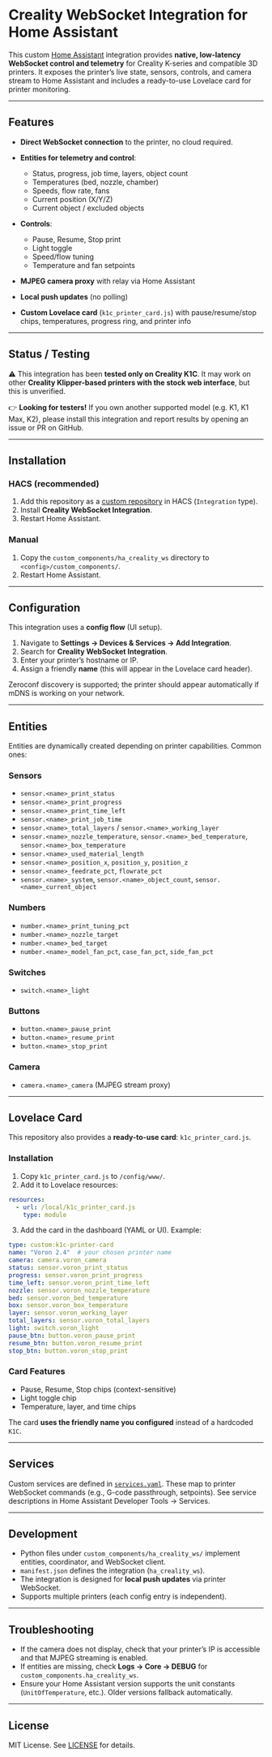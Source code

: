 # Creality WebSocket Integration for Home Assistant

This custom [Home Assistant](https://www.home-assistant.io/) integration provides **native, low-latency WebSocket control and telemetry** for Creality K-series and compatible 3D printers. It exposes the printer’s live state, sensors, controls, and camera stream to Home Assistant and includes a ready-to-use Lovelace card for printer monitoring.

---

## Features

* **Direct WebSocket connection** to the printer, no cloud required.
* **Entities for telemetry and control**:

  * Status, progress, job time, layers, object count
  * Temperatures (bed, nozzle, chamber)
  * Speeds, flow rate, fans
  * Current position (X/Y/Z)
  * Current object / excluded objects
* **Controls**:

  * Pause, Resume, Stop print
  * Light toggle
  * Speed/flow tuning
  * Temperature and fan setpoints
* **MJPEG camera proxy** with relay via Home Assistant
* **Local push updates** (no polling)
* **Custom Lovelace card** (`k1c_printer_card.js`) with pause/resume/stop chips, temperatures, progress ring, and printer info

---

## Status / Testing

⚠️ This integration has been **tested only on Creality K1C**.
It may work on other **Creality Klipper-based printers with the stock web interface**, but this is unverified.

👉 **Looking for testers!**
If you own another supported model (e.g. K1, K1 Max, K2), please install this integration and report results by opening an issue or PR on GitHub.

---

## Installation

### HACS (recommended)

1. Add this repository as a [custom repository](https://hacs.xyz/docs/faq/custom_repositories/) in HACS (`Integration` type).
2. Install **Creality WebSocket Integration**.
3. Restart Home Assistant.

### Manual

1. Copy the `custom_components/ha_creality_ws` directory to `<config>/custom_components/`.
2. Restart Home Assistant.

---

## Configuration

This integration uses a **config flow** (UI setup).

1. Navigate to **Settings → Devices & Services → Add Integration**.
2. Search for **Creality WebSocket Integration**.
3. Enter your printer’s hostname or IP.
4. Assign a friendly **name** (this will appear in the Lovelace card header).

Zeroconf discovery is supported; the printer should appear automatically if mDNS is working on your network.

---

## Entities

Entities are dynamically created depending on printer capabilities. Common ones:

### Sensors

* `sensor.<name>_print_status`
* `sensor.<name>_print_progress`
* `sensor.<name>_print_time_left`
* `sensor.<name>_print_job_time`
* `sensor.<name>_total_layers` / `sensor.<name>_working_layer`
* `sensor.<name>_nozzle_temperature`, `sensor.<name>_bed_temperature`, `sensor.<name>_box_temperature`
* `sensor.<name>_used_material_length`
* `sensor.<name>_position_x`, `position_y`, `position_z`
* `sensor.<name>_feedrate_pct`, `flowrate_pct`
* `sensor.<name>_system`, `sensor.<name>_object_count`, `sensor.<name>_current_object`

### Numbers

* `number.<name>_print_tuning_pct`
* `number.<name>_nozzle_target`
* `number.<name>_bed_target`
* `number.<name>_model_fan_pct`, `case_fan_pct`, `side_fan_pct`

### Switches

* `switch.<name>_light`

### Buttons

* `button.<name>_pause_print`
* `button.<name>_resume_print`
* `button.<name>_stop_print`

### Camera

* `camera.<name>_camera` (MJPEG stream proxy)

---

## Lovelace Card

This repository also provides a **ready-to-use card**: `k1c_printer_card.js`.

### Installation

1. Copy `k1c_printer_card.js` to `/config/www/`.
2. Add it to Lovelace resources:

```yaml
resources:
  - url: /local/k1c_printer_card.js
    type: module
```

3. Add the card in the dashboard (YAML or UI). Example:

```yaml
type: custom:k1c-printer-card
name: "Voron 2.4"  # your chosen printer name
camera: camera.voron_camera
status: sensor.voron_print_status
progress: sensor.voron_print_progress
time_left: sensor.voron_print_time_left
nozzle: sensor.voron_nozzle_temperature
bed: sensor.voron_bed_temperature
box: sensor.voron_box_temperature
layer: sensor.voron_working_layer
total_layers: sensor.voron_total_layers
light: switch.voron_light
pause_btn: button.voron_pause_print
resume_btn: button.voron_resume_print
stop_btn: button.voron_stop_print
```

### Card Features

* Pause, Resume, Stop chips (context-sensitive)
* Light toggle chip
* Temperature, layer, and time chips

The card **uses the friendly name you configured** instead of a hardcoded `K1C`.

---

## Services

Custom services are defined in [`services.yaml`](./custom_components/ha_creality_ws/services.yaml).
These map to printer WebSocket commands (e.g., G-code passthrough, setpoints). See service descriptions in Home Assistant Developer Tools → Services.

---

## Development

* Python files under `custom_components/ha_creality_ws/` implement entities, coordinator, and WebSocket client.
* `manifest.json` defines the integration (`ha_creality_ws`).
* The integration is designed for **local push updates** via printer WebSocket.
* Supports multiple printers (each config entry is independent).

---

## Troubleshooting

* If the camera does not display, check that your printer’s IP is accessible and that MJPEG streaming is enabled.
* If entities are missing, check **Logs → Core → DEBUG** for `custom_components.ha_creality_ws`.
* Ensure your Home Assistant version supports the unit constants (`UnitOfTemperature`, etc.). Older versions fallback automatically.

---

## License

MIT License. See [LICENSE](LICENSE) for details.